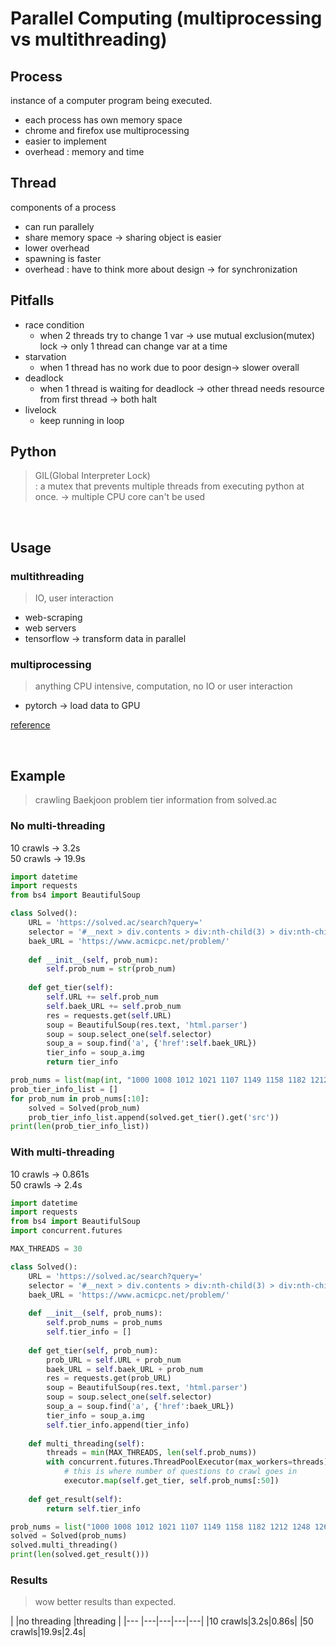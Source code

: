 # Parallel Computing (multiprocessing vs multithreading)

## Process
instance of a computer program being executed.
- each process has own memory space
- chrome and firefox use multiprocessing
- easier to implement
- overhead : memory and time

## Thread
components of a process
- can run parallely
- share memory space -> sharing object is easier
- lower overhead
- spawning is faster
- overhead : have to think more about design -> for synchronization

## Pitfalls
- race condition
  - when 2 threads try to change 1 var -> use mutual exclusion(mutex) lock -> only 1 thread can change var at a time
- starvation
  - when 1 thread has no work due to poor design-> slower overall
- deadlock
  - when 1 thread is waiting for deadlock -> other thread needs resource from first thread -> both halt
- livelock
  - keep running in loop

## Python
> GIL(Global Interpreter Lock) <br>
: a mutex that prevents multiple threads from executing python at once.
-> multiple CPU core can't be used

<br>

## Usage
### multithreading
> IO, user interaction
- web-scraping
- web servers
- tensorflow -> transform data in parallel

### multiprocessing
> anything CPU intensive, computation, no IO or user interaction
- pytorch -> load data to GPU

[reference](https://blog.floydhub.com/multiprocessing-vs-threading-in-python-what-every-data-scientist-needs-to-know/)

<br>

## Example
> crawling Baekjoon problem tier information from solved.ac

### No multi-threading
10 crawls -> 3.2s <br>
50 crawls -> 19.9s
```python
import datetime
import requests
from bs4 import BeautifulSoup

class Solved():
    URL = 'https://solved.ac/search?query='
    selector = '#__next > div.contents > div:nth-child(3) > div:nth-child(2) > div > div.StickyTable__Wrapper-akg1ak-3.tcQcH.sticky-table > div > div:nth-child(2)'
    baek_URL = 'https://www.acmicpc.net/problem/'
    
    def __init__(self, prob_num):
        self.prob_num = str(prob_num)
    
    def get_tier(self):
        self.URL += self.prob_num
        self.baek_URL += self.prob_num
        res = requests.get(self.URL)
        soup = BeautifulSoup(res.text, 'html.parser')
        soup = soup.select_one(self.selector)
        soup_a = soup.find('a', {'href':self.baek_URL})
        tier_info = soup_a.img
        return tier_info

prob_nums = list(map(int, "1000 1008 1012 1021 1107 1149 1158 1182 1212 1248 1260 1309 1330 1373 1406 1463 1476 1620 1662 1676 1697 1699 1707 1712 1748 1759 1764 1874 1912 1918 1926 1927 1929 1932 1934 1935 1978 2004 2089 2091 2133 2146 2156 2167 2178 2193 2206 2217 2225 2231 2293 2294 2309 2468 2504 2529 2557 2577 2583 2588 2606 2609 2644 2667 2739 2742 2743 2745 2753 2869 2884 2941 3078 3085 4179 4949 5014 5427 6064 6588 6593 6603 7562 7569 7576 7785 8393 9012 9093 9095 9205 9375 9465 9498 9613 10026 10162 10171 10172 10430 10718 10773 10799 10807 10808 10809 10817 10818 10819 10820 10824 10828 10844 10845 10866 10869 10872 10951 10952 10971 10972 10973 10974 11005 11047 11052 11053 11054 11055 11057 11279 11576 11653 11655 11656 11722 11723 11724 11726 11727 11729 12865 13398 14002 14391 14500 14501 14888 14889 15649 15650 15651 15652 15654 15655 15656 15657 15658 15661 15663 15664 15665 15666 15988 15990 16194 16208 16956 17087 17103 17298 17299 17404 17413".split()))
prob_tier_info_list = []
for prob_num in prob_nums[:10]:
    solved = Solved(prob_num)
    prob_tier_info_list.append(solved.get_tier().get('src'))
print(len(prob_tier_info_list))
```

### With multi-threading
10 crawls -> 0.861s <br>
50 crawls -> 2.4s

```python
import datetime
import requests
from bs4 import BeautifulSoup
import concurrent.futures

MAX_THREADS = 30

class Solved():
    URL = 'https://solved.ac/search?query='
    selector = '#__next > div.contents > div:nth-child(3) > div:nth-child(2) > div > div.StickyTable__Wrapper-akg1ak-3.tcQcH.sticky-table > div > div:nth-child(2)'
    baek_URL = 'https://www.acmicpc.net/problem/'
    
    def __init__(self, prob_nums):
        self.prob_nums = prob_nums
        self.tier_info = []
    
    def get_tier(self, prob_num):
        prob_URL = self.URL + prob_num
        baek_URL = self.baek_URL + prob_num
        res = requests.get(prob_URL)
        soup = BeautifulSoup(res.text, 'html.parser')
        soup = soup.select_one(self.selector)
        soup_a = soup.find('a', {'href':baek_URL})
        tier_info = soup_a.img
        self.tier_info.append(tier_info)
    
    def multi_threading(self):
        threads = min(MAX_THREADS, len(self.prob_nums))
        with concurrent.futures.ThreadPoolExecutor(max_workers=threads) as executor:
            # this is where number of questions to crawl goes in
            executor.map(self.get_tier, self.prob_nums[:50])
    
    def get_result(self):
        return self.tier_info

prob_nums = list("1000 1008 1012 1021 1107 1149 1158 1182 1212 1248 1260 1309 1330 1373 1406 1463 1476 1620 1662 1676 1697 1699 1707 1712 1748 1759 1764 1874 1912 1918 1926 1927 1929 1932 1934 1935 1978 2004 2089 2091 2133 2146 2156 2167 2178 2193 2206 2217 2225 2231 2293 2294 2309 2468 2504 2529 2557 2577 2583 2588 2606 2609 2644 2667 2739 2742 2743 2745 2753 2869 2884 2941 3078 3085 4179 4949 5014 5427 6064 6588 6593 6603 7562 7569 7576 7785 8393 9012 9093 9095 9205 9375 9465 9498 9613 10026 10162 10171 10172 10430 10718 10773 10799 10807 10808 10809 10817 10818 10819 10820 10824 10828 10844 10845 10866 10869 10872 10951 10952 10971 10972 10973 10974 11005 11047 11052 11053 11054 11055 11057 11279 11576 11653 11655 11656 11722 11723 11724 11726 11727 11729 12865 13398 14002 14391 14500 14501 14888 14889 15649 15650 15651 15652 15654 15655 15656 15657 15658 15661 15663 15664 15665 15666 15988 15990 16194 16208 16956 17087 17103 17298 17299 17404 17413".split())
solved = Solved(prob_nums)
solved.multi_threading()
print(len(solved.get_result()))
```

### Results
> wow better results than expected.

|         |no threading   |threading   |
|---      |---|---|---|---|
|10 crawls|3.2s|0.86s|
|50 crawls|19.9s|2.4s|